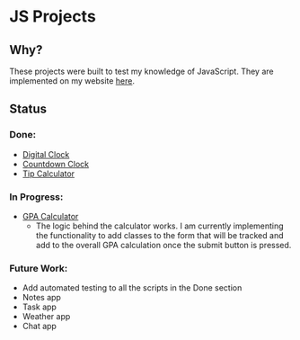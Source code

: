 # JS Projects

## Why?
These projects were built to test my knowledge of JavaScript.
They are implemented on my website [here](www.akizzlebrand.com/projects).

## Status
### Done:
* [Digital Clock](www.akizzlebrand.com/digital-clock)
* [Countdown Clock](www.akizzlebrand.com/countdown-clock)
* [Tip Calculator](www.akizzlebrand.com/tip-calculator)

### In Progress:
* [GPA Calculator](www.akizzlebrand.com/gpa-calculator)
    - The logic behind the calculator works. I am currently
implementing the functionality to add classes to the form
that will be tracked and add to the overall GPA calculation
once the submit button is pressed.

### Future Work:
* Add automated testing to all the scripts in the Done section
* Notes app
* Task app
* Weather app
* Chat app